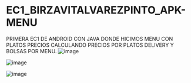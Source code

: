 # EC1_BIRZAVITALVAREZPINTO_APK-MENU
PRIMERA EC1 DE ANDROID CON JAVA DONDE HICIMOS MENU CON PLATOS PRECIOS CALCULANDO PRECIOS POR PLATOS DELIVERY Y BOLSAS POR MENU.
![image](https://github.com/birzavitAlvarez/EC1_BIRZAVITALVAREZPINTO_APK-MENU/assets/67138065/c02b4219-56e7-438d-95ec-9da4d36880fb)

![image](https://github.com/birzavitAlvarez/EC1_BIRZAVITALVAREZPINTO_APK-MENU/assets/67138065/bff4a6b7-1d19-4603-84b9-41dcd6b7f7f2)


![image](https://github.com/birzavitAlvarez/EC1_BIRZAVITALVAREZPINTO_APK-MENU/assets/67138065/4f36e0ba-3b0e-450d-b565-439e67bc16f8)

